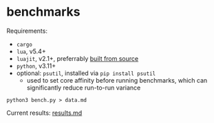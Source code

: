 # benchmarks

Requirements:
- `cargo`
- `lua`, v5.4+
- `luajit`, v2.1+, preferrably [built from source](https://github.com/LuaJIT/LuaJIT)
- `python`, v3.11+
- optional: `psutil`, installed via `pip install psutil`
  - used to set core affinity before running benchmarks,
    which can significantly reduce run-to-run variance

```
python3 bench.py > data.md
```

Current results: [results.md](./results.md)
